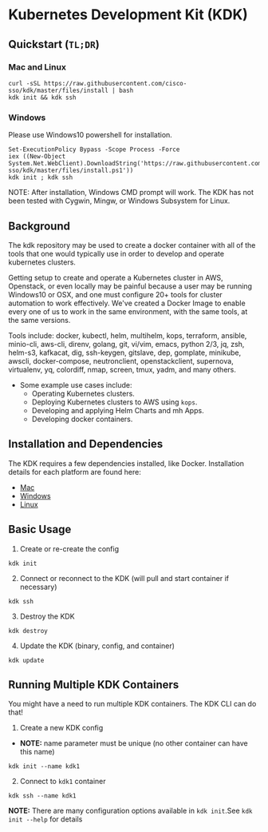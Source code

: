 Kubernetes Development Kit (KDK)
===

## Quickstart (`TL;DR`)

### Mac and Linux

```console
curl -sSL https://raw.githubusercontent.com/cisco-sso/kdk/master/files/install | bash
kdk init && kdk ssh
```

### Windows

Please use Windows10 powershell for installation.

```console
Set-ExecutionPolicy Bypass -Scope Process -Force
iex ((New-Object System.Net.WebClient).DownloadString('https://raw.githubusercontent.com/cisco-sso/kdk/master/files/install.ps1'))
kdk init ; kdk ssh
```

NOTE: After installation, Windows CMD prompt will work. The KDK has not been
tested with Cygwin, Mingw, or Windows Subsystem for Linux.

## Background

The kdk repository may be used to create a docker container with all of the
tools that one would typically use in order to develop and operate kubernetes
clusters.

Getting setup to create and operate a Kubernetes cluster in AWS, Openstack, or
even locally may be painful because a user may be running Windows10 or OSX, and
one must configure 20+ tools for cluster automation to work effectively. We've
created a Docker Image to enable every one of us to work in the same
environment, with the same tools, at the same versions.

Tools include: docker, kubectl, helm, multihelm, kops, terraform, ansible,
minio-cli, aws-cli, direnv, golang, git, vi/vim, emacs, python 2/3, jq, zsh,
helm-s3, kafkacat, dig, ssh-keygen, gitslave, dep, gomplate, minikube, awscli,
docker-compose, neutronclient, openstackclient, supernova, virtualenv, yq,
colordiff, nmap, screen, tmux, yadm, and many others.

* Some example use cases include:
  * Operating Kubernetes clusters.
  * Deploying Kubernetes clusters to AWS using `kops`.
  * Developing and applying Helm Charts and mh Apps.
  * Developing docker containers.

## Installation and Dependencies

The KDK requires a few dependencies installed, like Docker.  Installation
details for each platform are found here:

* [Mac](https://kdf.csco.cloud/getting-started/mac/)
* [Windows](https://kdf.csco.cloud/getting-started/mac/)
* [Linux](https://kdf.csco.cloud/getting-started/linux/)

## Basic Usage

1. Create or re-create the config

```console
kdk init
```

2. Connect or reconnect to the KDK (will pull and start container if necessary)

```console
kdk ssh
```

3. Destroy the KDK

```console
kdk destroy
```

4. Update the KDK (binary, config, and container)

```console
kdk update
```

## Running Multiple KDK Containers

You might have a need to run multiple KDK containers.  The KDK CLI can do that!

1. Create a new KDK config

  - **NOTE:** name parameter must be unique (no other container can have this name)
```console
kdk init --name kdk1
```

2. Connect to `kdk1` container

```console
kdk ssh --name kdk1
```

**NOTE:** There are many configuration options available in `kdk init`.See `kdk init --help` for details 
